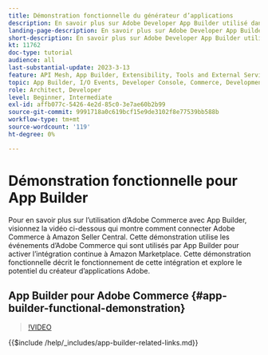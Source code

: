 ```yaml
---
title: Démonstration fonctionnelle du générateur d’applications
description: En savoir plus sur Adobe Developer App Builder utilisé dans Adobe Commerce avec une démonstration technique
landing-page-description: En savoir plus sur Adobe Developer App Builder utilisé dans Adobe Commerce avec une démonstration technique
short-description: En savoir plus sur Adobe Developer App Builder utilisé dans Adobe Commerce avec une démonstration technique
kt: 11762
doc-type: tutorial
audience: all
last-substantial-update: 2023-3-13
feature: API Mesh, App Builder, Extensibility, Tools and External Services, Backend Development
topic: App Builder, I/O Events, Developer Console, Commerce, Development, Integrations
role: Architect, Developer
level: Beginner, Intermediate
exl-id: affb077c-5426-4e2d-85c0-3e7ae60b2b99
source-git-commit: 9991718a0c619bcf15e9de3102f8e77539bb588b
workflow-type: tm+mt
source-wordcount: '119'
ht-degree: 0%

---
```


# Démonstration fonctionnelle pour App Builder

Pour en savoir plus sur l’utilisation d’Adobe Commerce avec App Builder, visionnez la vidéo ci-dessous qui montre comment connecter Adobe Commerce à Amazon Seller Central. Cette démonstration utilise les événements d’Adobe Commerce qui sont utilisés par App Builder pour activer l’intégration continue à Amazon Marketplace. Cette démonstration fonctionnelle décrit le fonctionnement de cette intégration et explore le potentiel du créateur d’applications Adobe.

## App Builder pour Adobe Commerce {#app-builder-functional-demonstration}

>[!VIDEO](https://video.tv.adobe.com/v/3413502?learn=on)

{{$include /help/_includes/app-builder-related-links.md}}
